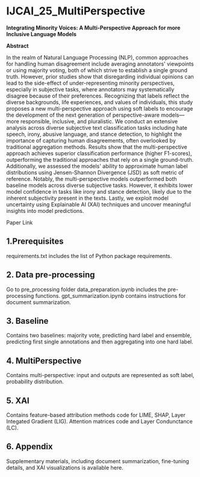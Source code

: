 # IJCAI_25_MultiPerspective


**Integrating Minority Voices: A Multi-Perspective Approach for more Inclusive Language Models**

**Abstract**

 In the realm of Natural Language Processing (NLP), common approaches for handling human disagreement include averaging annotators' viewpoints or using majority voting, both of which strive to establish a single ground truth. However, prior studies show that disregarding individual opinions can lead to the side-effect of under-representing minority perspectives, especially in subjective tasks, where annotators may systematically disagree because of their preferences. Recognizing that labels reflect the diverse backgrounds, life experiences, and values of individuals, this study proposes a new multi-perspective approach using soft labels to encourage the development of the next generation of perspective-aware models—more responsible, inclusive, and pluralistic. We conduct an extensive analysis across diverse subjective text classification tasks including  hate speech, irony, abusive language, and stance detection, to highlight the importance of capturing human disagreements, often overlooked by traditional aggregation methods.
Results show that the multi-perspective approach achieves superior classification performance (higher F1-scores), outperforming the traditional approaches that rely on a single ground-truth. Additionally, we assessed the models' ability to approximate human label distributions using Jensen-Shannon Divergence (JSD) as soft metric of reference. Notably, the multi-perspective models outperformed both baseline models across diverse subjective tasks. However, it exhibits lower model confidence in tasks like irony and stance detection, likely due to the inherent subjectivity present in the texts. Lastly, we exploit model uncertainty using Explainable AI (XAI) techniques and uncover meaningful insights into model predictions.


Paper Link


## 1.Prerequisites
requirements.txt includes the list of Python package requirements.


## 2. Data pre-processing 
Go to pre_processing folder 
data_preparation.ipynb includes the pre-processing functions.
gpt_summarization.ipynb contains instructions for document summarization.

## 3. Baseline 
Contains two baselines: majority vote, predicting hard label and ensemble, predicting first single annotations and then aggregating into one hard label.

## 4. MultiPerspective
Contains multi-perspective: input and outputs are represented as soft label, probability distribution. 

## 5. XAI
Contains feature-based attribution methods code for LIME, SHAP, Layer Integated Gradient (LIG). Attention matrices code and Layer Condunctance (LC). 

## 6. Appendix
Supplementary materials, including document summarization, fine-tuning details, and XAI visualizations is available here. 

